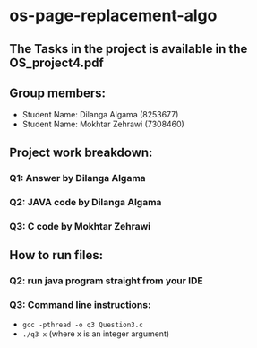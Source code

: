 # os-page-replacement-algo

## The Tasks in the project is available in the OS_project4.pdf

## Group members:
+ Student Name: Dilanga Algama (8253677)
+ Student Name: Mokhtar Zehrawi (7308460)

## Project work breakdown:
### Q1: Answer by Dilanga Algama
### Q2: JAVA code by Dilanga Algama
### Q3: C code by Mokhtar Zehrawi

## How to run files:     
### Q2: run java program straight from your IDE

### Q3: Command line instructions:
+ `gcc -pthread -o q3 Question3.c`
+ `./q3 x` (where x is an integer argument)
